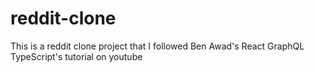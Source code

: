# reddit-clone
This is a reddit clone project that I followed Ben Awad's React GraphQL TypeScript's tutorial on youtube
